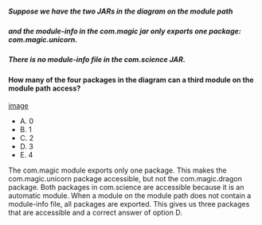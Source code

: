 ##### Suppose we have the two JARs in the diagram on the module path
##### and the module-info in the com.magic jar only exports one package: com.magic.unicorn.
##### There is no module-info file in the com.science JAR.
#### How many of the four packages in the diagram can a third module on the module path access?
[image](./com.magic.unicorn_com.magic.jpg)
* A. 0
* B. 1
* C. 2
* D. 3
* E. 4

The com.magic module exports only one package.
This makes the com.magic.unicorn package accessible, but not the com.magic.dragon package.
Both packages in com.science are accessible because it is an automatic module.
When a module on the module path does not contain a module-info file,
all packages are exported. This gives us three packages that are accessible and a correct answer of option D.